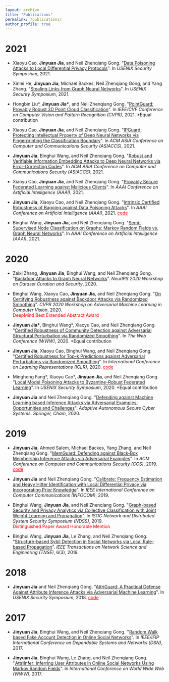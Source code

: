 ```yaml
---
layout: archive
title: "Publications"
permalink: /publications/
author_profile: true
---
```


2021
======

* Xiaoyu Cao, **Jinyuan Jia**, and Neil Zhenqiang Gong. "[Data Poisoning Attacks to Local Differential Privacy Protocols](https://arxiv.org/pdf/1911.02046.pdf)". In *USENIX Security Symposium*, 2021.

* Xinlei He, **Jinyuan Jia**, Michael Backes, Neil Zhenqiang Gong, and Yang Zhang. "[Stealing Links from Graph Neural Networks](https://arxiv.org/pdf/2005.02131.pdf)". In *USENIX Security Symposium*, 2021.

* Hongbin Liu\*, **Jinyuan Jia\***, and Neil Zhenqiang Gong. "[PointGuard: Provably Robust 3D Point Cloud Classification](https://arxiv.org/pdf/2103.03046.pdf)". In *IEEE/CVF Conference on Computer Vision and Pattern Recognition (CVPR)*, 2021. \*Equal contribution

* Xiaoyu Cao, **Jinyuan Jia**, and Neil Zhenqiang Gong. "[IPGuard: Protecting Intellectual Property of Deep Neural Networks via Fingerprinting the Classification Boundary](https://arxiv.org/pdf/1910.12903.pdf)". In *ACM ASIA Conference on Computer and Communications Security (ASIACCS)*, 2021.

* **Jinyuan Jia**, Binghui Wang, and Neil Zhenqiang Gong. "[Robust and Verifiable Information Embedding Attacks to Deep Neural Networks via Error-Correcting Codes](https://arxiv.org/pdf/2010.13751.pdf)". In *ACM ASIA Conference on Computer and Communications Security (ASIACCS)*, 2021.

* Xiaoyu Cao, **Jinyuan Jia**, and Neil Zhenqiang Gong. "[Provably Secure Federated Learning against Malicious Clients](https://arxiv.org/pdf/2102.01854)". In *AAAI Conference on Artificial Intelligence (AAAI)*, 2021.

* **Jinyuan Jia**, Xiaoyu Cao, and Neil Zhenqiang Gong. "[Intrinsic Certified Robustness of Bagging against Data Poisoning Attacks](https://arxiv.org/pdf/2008.04495)". In *AAAI Conference on Artificial Intelligence (AAAI)*, 2021. [<span style="color:red">code</span>](https://github.com/jjy1994/BaggingCertifyDataPoisoning)

* Binghui Wang, **Jinyuan Jia**, and Neil Zhenqiang Gong. "[Semi-Supervised Node Classification on Graphs: Markov Random Fields vs. Graph Neural Networks](https://arxiv.org/pdf/2012.13085)". In *AAAI Conference on Artificial Intelligence (AAAI)*, 2021.


2020
======

* Zaixi Zhang, **Jinyuan Jia**, Binghui Wang, and Neil Zhenqiang Gong. "[Backdoor Attacks to Graph Neural Networks](https://arxiv.org/pdf/2006.11165)". *NeurIPS 2020 Workshop on Dataset Curation and Security*, 2020.

* Binghui Wang, Xiaoyu Cao, **Jinyuan Jia**, and Neil Zhenqiang Gong. "[On Certifying Robustness against Backdoor Attacks via Randomized Smoothing](https://arxiv.org/pdf/2002.11750)". *CVPR 2020 Workshop on Adversarial Machine Learning in Computer Vision*, 2020. \
<span style="color:red">DeepMind Best Extended Abstract Award</span>

* **Jinyuan Jia\***, Binghui Wang\*, Xiaoyu Cao, and Neil Zhenqiang Gong. "[Certified Robustness of Community Detection against Adversarial Structural Perturbation via Randomized Smoothing](https://arxiv.org/pdf/2002.03421)". In *The Web Conference (WWW)*, 2020. \*Equal contribution

* **Jinyuan Jia**, Xiaoyu Cao, Binghui Wang, and Neil Zhenqiang Gong. "[Certified Robustness for Top-k Predictions against Adversarial Perturbations via Randomized Smoothing](https://arxiv.org/pdf/1912.09899)". In *International Conference on Learning Representations (ICLR)*, 2020. [<span style="color:red">code</span>](https://github.com/jjy1994/Certify_Topk)

* Minghong Fang\*, Xiaoyu Cao\*, **Jinyuan Jia**, and Neil Zhenqiang Gong. "[Local Model Poisoning Attacks to Byzantine-Robust Federated Learning](https://www.usenix.org/system/files/sec20summer_fang_prepub.pdf)". In *USENIX Security Symposium*, 2020. \*Equal contribution 

* **Jinyuan Jia** and Neil Zhenqiang Gong. "[Defending against Machine Learning based Inference Attacks via Adversarial Examples: Opportunities and Challenges](https://arxiv.org/pdf/1909.08526)". *Adaptive Autonomous Secure Cyber Systems. Springer, Cham*, 2020.


2019
======

* **Jinyuan Jia**, Ahmed Salem, Michael Backes, Yang Zhang, and Neil Zhenqiang Gong. "[MemGuard: Defending against Black-Box Membership Inference Attacks via Adversarial Examples](https://arxiv.org/pdf/1909.10594)". In *ACM Conference on Computer and Communications Security (CCS)*, 2019. [<span style="color:red">code</span>](https://github.com/jjy1994/MemGuard)

* **Jinyuan Jia** and Neil Zhenqiang Gong. "[Calibrate: Frequency Estimation and Heavy Hitter Identification with Local Differential Privacy via Incorporating Prior Knowledge](https://arxiv.org/pdf/1812.02055)". In *IEEE International Conference on Computer Communications (INFOCOM)*, 2019. 

* Binghui Wang, **Jinyuan Jia**, and Neil Zhenqiang Gong. "[Graph-based Security and Privacy Analytics via Collective Classification with Joint Weight Learning and Propagation](https://arxiv.org/pdf/1812.01661)". In *ISOC Network and Distributed System Security Symposium (NDSS)*, 2019. \
<span style="color:red">Distinguished Paper Award Honorable Mention</span>

* Binghui Wang, **Jinyuan Jia**, Le Zhang, and Neil Zhenqiang Gong. "[Structure-based Sybil Detection in Social Networks via Local Rule-based Propagation](https://arxiv.org/pdf/1803.04321)". *IEEE Transactions on Network Science and Engineering (TNSE)*, 6(3), 2019.

2018
======


* **Jinyuan Jia** and Neil Zhenqiang Gong. "[AttriGuard: A Practical Defense Against Attribute Inference Attacks via Adversarial Machine Learning](https://www.usenix.org/system/files/conference/usenixsecurity18/sec18-jia.pdf)". In *USENIX Security Symposium*, 2018. [<span style="color:red">code</span>](https://github.com/jjy1994/AttriGuard)

2017
======


* **Jinyuan Jia**, Binghui Wang, and Neil Zhenqiang Gong. ''[Random Walk based Fake Account Detection in Online Social Networks](https://ieeexplore.ieee.org/abstract/document/8023129)". In *IEEE/IFIP International Conference on Dependable Systems and Networks (DSN)*, 2017.

* **Jinyuan Jia**, Binghui Wang, Le Zhang, and Neil Zhenqiang Gong. ''[AttriInfer: Inferring User Attributes in Online Social Networks Using Markov Random Fields](https://dl.acm.org/doi/abs/10.1145/3038912.3052695)". In *International Conference on World Wide Web (WWW)*, 2017.
